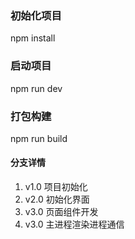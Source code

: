 ### 初始化项目
npm install

### 启动项目
npm run dev

### 打包构建
npm run build

#### 分支详情
1. v1.0 项目初始化
2. v2.0 初始化界面
3. v3.0 页面组件开发
4. v3.0 主进程渲染进程通信